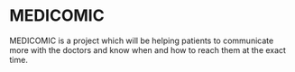 # MEDICOMIC
MEDICOMIC is a project which will be helping patients to communicate more with the doctors and know when and how to reach them at the exact time.
